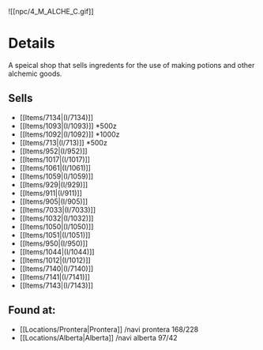 ![[npc/4_M_ALCHE_C.gif]]
# Details
A speical shop that sells ingredents for the use of making potions and other alchemic goods. 

## Sells
+ [[Items/7134|(I/7134)]]
+ [[Items/1093|(I/1093)]] *500z
+ [[Items/1092|(I/1092)]] *1000z
+ [[Items/713|(I/713)]] *500z
+ [[Items/952|(I/952)]]
+ [[Items/1017|(I/1017)]]
+ [[Items/1061|(I/1061)]]
+ [[Items/1059|(I/1059)]]
+ [[Items/929|(I/929)]]
+ [[Items/911|(I/911)]]
+ [[Items/905|(I/905)]]
+ [[Items/7033|(I/7033)]]
+ [[Items/1032|(I/1032)]]
+ [[Items/1050|(I/1050)]]
+ [[Items/1051|(I/1051)]]
+ [[Items/950|(I/950)]]
+ [[Items/1044|(I/1044)]]
+ [[Items/1012|(I/1012)]]
+ [[Items/7140|(I/7140)]]
+ [[Items/7141|(I/7141)]]
+ [[Items/7143|(I/7143)]]
    
## Found at:
+ [[Locations/Prontera|Prontera]] /navi prontera 168/228
+ [[Locations/Alberta|Alberta]] /navi alberta 97/42